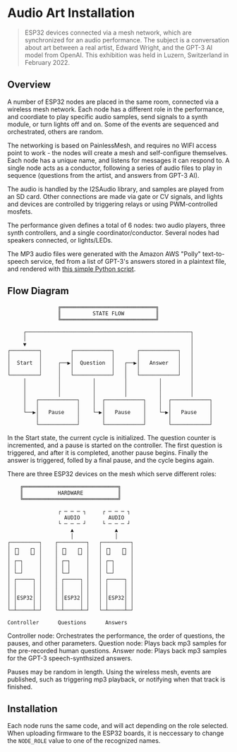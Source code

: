 # Audio Art Installation

> ESP32 devices connected via a mesh network, which are synchronized for an audio performance. The subject is a conversation about art between a real artist, Edward Wright, and the GPT-3 AI model from OpenAI. This exhibition was held in Luzern, Switzerland in February 2022.

## Overview

A number of ESP32 nodes are placed in the same room, connected via a wireless mesh network. Each node has a different role in the performance, and coordiate to play specific audio samples, send signals to a synth module, or turn lights off and on. Some of the events are sequenced and orchestrated, others are random.

The networking is based on PainlessMesh, and requires no WIFI access point to work - the nodes will create a mesh and self-configure themselves. Each node has a unique name, and listens for messages it can respond to. A single node acts as a conductor, following a series of audio files to play in sequence (questions from the artist, and answers from GPT-3 AI).

The audio is handled by the I2SAudio library, and samples are played from an SD card. Other connections are made via gate or CV signals, and lights and devices are controlled by triggering relays or using PWM-controlled mosfets.

The performance given defines a total of 6 nodes: two audio players, three synth controllers, and a single coordinator/conductor. Several nodes had speakers connected, or lights/LEDs.

The MP3 audio files were generated with the Amazon AWS "Polly" text-to-speech service, fed from a list of GPT-3's answers stored in a plaintext file, and rendered with [this simple Python script](https://github.com/somebox/aws-polly-python-example).

## Flow Diagram

```
                ╔══════════════════════════════╗                 
                ║          STATE FLOW          ║                 
                ╚══════════════════════════════╝                                                           
                                                                 
     ┌────────────────────────────────────────────────────┐      
     │                                                    │      
     ▼                                                    │      
┌─────────┐         ┌────────────┐       ┌────────────┐   │      
│         │         │            │       │            │   │      
│  Start  │     ┌──▶│  Question  │   ┌──▶│   Answer   │   │      
│         │     │   │            │   │   │            │   │      
└─────────┘     │   └────────────┘   │   └────────────┘   │      
     │          │          │         │          │         │      
     │          │          │         │          │         │      
     │          │          │         │          │         │      
     │   ┌────────────┐    │  ┌────────────┐    │  ┌────────────┐
     │   │            │    │  │            │    │  │            │
     └──▶│   Pause    │    └─▶│   Pause    │    └─▶│   Pause    │
         │            │       │            │       │            │
         └────────────┘       └────────────┘       └────────────┘
```
In the Start state, the current cycle is initialized. The question counter is incremented, and a pause is started on the controller. The first question is triggered, and after it is completed, another pause begins. Finally the answer is triggered, folled by a final pause, and the cycle begins again.

There are three ESP32 devices on the mesh which serve different roles: 

```
    ╔══════════════════════════════╗    
    ║           HARDWARE           ║    
    ╚══════════════════════════════╝    
                                        
                ┌ ─ ─ ─ ┐     ┌ ─ ─ ─ ┐ 
                  AUDIO         AUDIO   
                └ ─ ─ ─ ┘     └ ─ ─ ─ ┘ 
                    ▲             ▲     
                    │             │     
┌─────────┐    ┌─────────┐   ┌─────────┐
│ ┌┐   ┌┐ │    │ ┌┐   ┌┐ │   │ ┌┐   ┌┐ │
│ └┘   └┘ │    │ └┘   └┘ │   │ └┘   └┘ │
│ ┌─┐     │    │ ┌─┐     │   │ ┌─┐     │
│ │ │     │    │ │ │     │   │ │ │     │
│ └─┘     │    │ └─┘     │   │ └─┘     │
│ ┌─────┐ │    │ ┌─────┐ │   │ ┌─────┐ │
│ │     │ │    │ │     │ │   │ │     │ │
│ │     │ │    │ │     │ │   │ │     │ │
│ │ESP32│ │    │ │ESP32│ │   │ │ESP32│ │
│ │     │ │    │ │     │ │   │ │     │ │
└─┴─────┴─┘    └─┴─────┴─┘   └─┴─────┴─┘
                                        
Controller      Questions      Answers  
```

Controller node: Orchestrates the performance, the order of questions, the pauses, and other parameters.
Question node: Plays back mp3 samples for the pre-recorded human questions.
Answer node: Plays back mp3 samples for the GPT-3 speech-synthsized answers.

Pauses may be random in length. Using the wireless mesh, events are published, such as triggering mp3 playback, or 
notifying when that track is finished. 
## Installation

Each node runs the same code, and will act depending on the role selected. When uploading firmware to the ESP32 boards, it is neccessary to change the `NODE_ROLE` value to one of the recognized names. 

